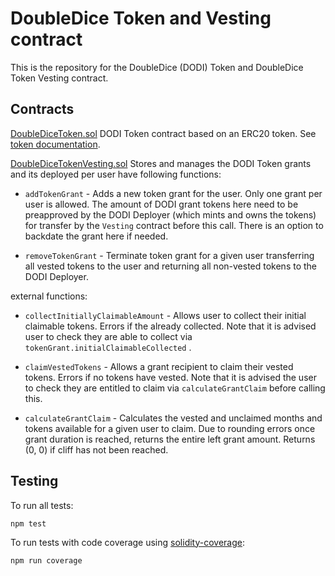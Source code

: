 
# DoubleDice Token and Vesting contract

This is the repository for the DoubleDice (DODI) Token and DoubleDice Token Vesting contract.

## Contracts

[DoubleDiceToken.sol](./contracts/DoubleDiceToken.sol)
DODI Token contract based on an ERC20 token. See [token documentation](./TOKEN.md). 

[DoubleDiceTokenVesting.sol](./contracts/DoubleDiceTokenVesting.sol) 
Stores and manages the DODI Token grants and its deployed per user have following functions:

* `addTokenGrant` - Adds a new token grant for the user. Only one grant per user is allowed. The amount of DODI grant tokens here need to be preapproved by the DODI Deployer (which mints and owns the tokens) for transfer by the `Vesting` contract before this call. There is an option to backdate the grant here if needed.

* `removeTokenGrant` - Terminate token grant for a given user transferring all vested tokens to the user and returning all non-vested tokens to the DODI Deployer.

external functions:
* `collectInitiallyClaimableAmount` - Allows user to collect their initial claimable tokens. Errors if the already collected. Note that it is advised user to check they are able to collect via `tokenGrant.initialClaimableCollected` .

* `claimVestedTokens` - Allows a grant recipient to claim their vested tokens. Errors if no tokens have vested. Note that it is advised the user to check they are entitled to claim via `calculateGrantClaim` before calling this.

* `calculateGrantClaim` - Calculates the vested and unclaimed months and tokens available for a given user to claim. Due to rounding errors once grant duration is reached, returns the entire left grant amount. Returns (0, 0) if cliff has not been reached.

## Testing

To run all tests:
```
npm test
```
To run tests with code coverage using [solidity-coverage](https://github.com/sc-forks/solidity-coverage):
```
npm run coverage
```
